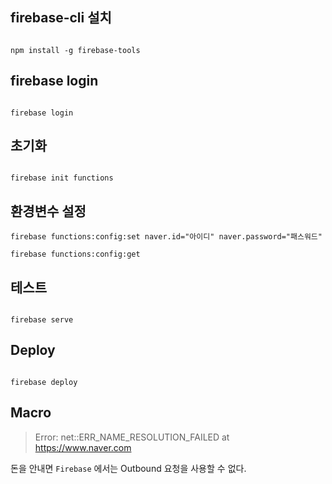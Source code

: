 ## firebase-cli 설치

```node

npm install -g firebase-tools

```
## firebase login

```node

firebase login

```

## 초기화

```shell

firebase init functions

```

## 환경변수 설정
```
firebase functions:config:set naver.id="아이디" naver.password="패스워드"

firebase functions:config:get

```

## 테스트

```shell script

firebase serve

```

## Deploy

```shell script

firebase deploy

```

## Macro

> Error: net::ERR_NAME_RESOLUTION_FAILED at https://www.naver.com

돈을 안내면 `Firebase` 에서는 Outbound 요청을 사용할 수 없다.
